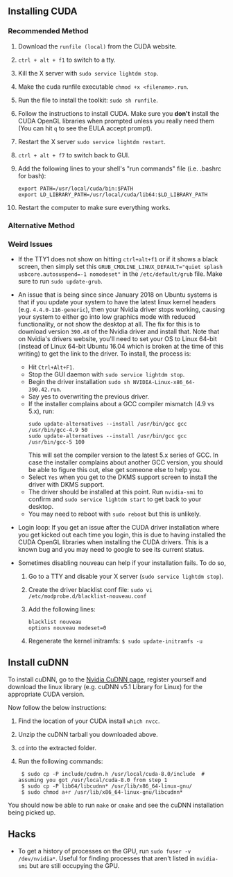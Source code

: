 ## Installing CUDA

### Recommended Method

1. Download the `runfile (local)` from the CUDA website.
2. `ctrl + alt + f1` to switch to a tty.
3. Kill the X server with `sudo service lightdm stop`.
4. Make the cuda runfile executable `chmod +x <filename>.run`.
5. Run the file to install the toolkit: `sudo sh runfile`.
5. Follow the instructions to install CUDA. Make sure you **don't** install the CUDA OpenGL libraries when prompted unless you really need them (You can hit `q` to see the EULA accept prompt).
6. Restart the X server `sudo service lightdm restart`.
7. `ctrl + alt + f7` to switch back to GUI.
8. Add the following lines to your shell's "run commands" file (i.e. .bashrc for bash):

    ```
    export PATH=/usr/local/cuda/bin:$PATH
    export LD_LIBRARY_PATH=/usr/local/cuda/lib64:$LD_LIBRARY_PATH
    ```

8. Restart the computer to make sure everything works.

### Alternative Method


### Weird Issues

- If the TTY1 does not show on hitting `ctrl+alt+f1` or if it shows a black screen, then simply set this `GRUB_CMDLINE_LINUX_DEFAULT="quiet splash usbcore.autosuspend=-1 nomodeset"` in the `/etc/default/grub` file. Make sure to run `sudo update-grub`.

- An issue that is being since since January 2018 on Ubuntu systems is that if you update your system to have the latest linux kernel headers (e.g. `4.4.0-116-generic`), then your Nvidia driver stops working, causing your system to either go into low graphics mode with reduced functionality, or not show the desktop at all.
The fix for this is to download version `390.48` of the Nvidia driver and install that. Note that on Nvidia's drivers website, you'll need to set your OS to Linux 64-bit (instead of Linux 64-bit Ubuntu 16.04 which is broken at the time of this writing) to get the link to the driver. 
To install, the process is:
    
    - Hit `Ctrl+Alt+F1`.
    - Stop the GUI daemon with `sudo service lightdm stop`.
    - Begin the driver installation `sudo sh NVIDIA-Linux-x86_64-390.42.run`.
    - Say yes to overwriting the previous driver.
    - If the installer complains about a GCC compiler mismatch (4.9 vs 5.x), run:
        ```
        sudo update-alternatives --install /usr/bin/gcc gcc /usr/bin/gcc-4.9 50
        sudo update-alternatives --install /usr/bin/gcc gcc /usr/bin/gcc-5 100
        ```
        This will set the compiler version to the latest 5.x series of GCC. In case the installer complains about another GCC version, you should be able to figure this out, else get someone else to help you.
    - Select `Yes` when you get to the DKMS support screen to install the driver with DKMS support.
    - The driver should be installed at this point. Run `nvidia-smi` to confirm and `sudo service lightdm start` to get back to your desktop.
    - You may need to reboot with `sudo reboot` but this is unlikely.


- Login loop: If you get an issue after the CUDA driver installation where you get kicked out each time you login, this is due to having installed the CUDA OpenGL libraries when installing the CUDA drivers. This is a known bug and you may need to google to see its current status.

- Sometimes disabling nouveau can help if your installation fails. To do so, 
    1. Go to a TTY and disable your X server (`sudo service lightdm stop`).
    2. Create the driver blacklist conf file: `sudo vi /etc/modprobe.d/blacklist-nouveau.conf`
    3. Add the following lines:

        ```
        blacklist nouveau
        options nouveau modeset=0
        ```
    4. Regenerate the kernel initramfs:
        `$ sudo update-initramfs -u`



## Install cuDNN

To install cuDNN, go to the [Nvidia CuDNN page](https://developer.nvidia.com/cudnn), register yourself and download the linux library (e.g. cuDNN v5.1 Library for Linux) for the appropriate CUDA version.

Now follow the below instructions:

1. Find the location of your CUDA install `which nvcc`.
2. Unzip the cuDNN tarball you downloaded above.
3. `cd` into the extracted folder.
4. Run the following commands:

        $ sudo cp -P include/cudnn.h /usr/local/cuda-8.0/include  # assuming you got /usr/local/cuda-8.0 from step 1
        $ sudo cp -P lib64/libcudnn* /usr/lib/x86_64-linux-gnu/
        $ sudo chmod a+r /usr/lib/x86_64-linux-gnu/libcudnn*

You should now be able to run `make` or `cmake` and see the cuDNN installation being picked up.


## Hacks

- To get a history of processes on the GPU, run `sudo fuser -v /dev/nvidia*`. Useful for finding processes that aren't listed in `nvidia-smi` but are still occupying the GPU.